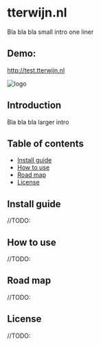 # tterwijn.nl
Bla bla bla small intro one liner

## Demo:
http://test.tterwijn.nl

![logo](/docs/img/logo.png)

## Introduction
Bla bla bla larger intro

## Table of contents
* [Install guide](#install-guide)
* [How to use](#how-to-use)
* [Road map](#road-map)
* [License](#license)

## Install guide
//TODO:

## How to use
//TODO:

## Road map
//TODO:

## License
//TODO:
